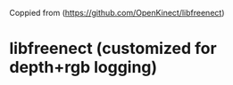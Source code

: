 Coppied from (https://github.com/OpenKinect/libfreenect)

libfreenect (customized for depth+rgb logging)
===========
